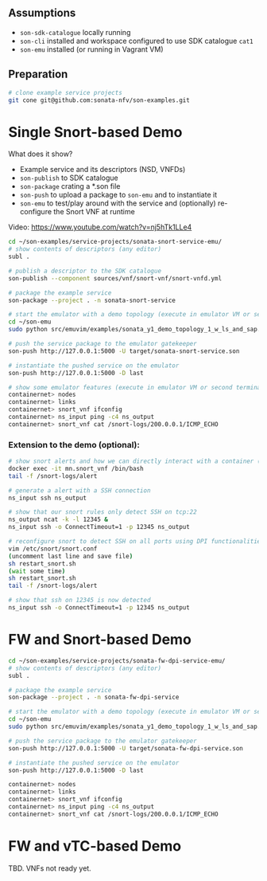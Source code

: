 ## Assumptions

* `son-sdk-catalogue` locally running
* `son-cli` installed and workspace configured to use SDK catalogue `cat1`
* `son-emu` installed (or running in Vagrant VM)

## Preparation
```bash
# clone example service projects
git cone git@github.com:sonata-nfv/son-examples.git
```

# Single Snort-based Demo

What does it show?

* Example service and its descriptors (NSD, VNFDs)
* `son-publish` to SDK catalogue
* `son-package` crating a *.son file
* `son-push` to upload a package to `son-emu` and to instantiate it
* `son-emu` to test/play around with the service and (optionally) re-configure the Snort VNF at runtime

Video: https://www.youtube.com/watch?v=nj5hTk1LLe4

```bash
cd ~/son-examples/service-projects/sonata-snort-service-emu/
# show contents of descriptors (any editor)
subl .

# publish a descriptor to the SDK catalogue
son-publish --component sources/vnf/snort-vnf/snort-vnfd.yml

# package the example service
son-package --project . -n sonata-snort-service

# start the emulator with a demo topology (execute in emulator VM or second terminal)
cd ~/son-emu
sudo python src/emuvim/examples/sonata_y1_demo_topology_1_w_ls_and_sap.py 

# push the service package to the emulator gatekeeper
son-push http://127.0.0.1:5000 -U target/sonata-snort-service.son

# instantiate the pushed service on the emulator
son-push http://127.0.0.1:5000 -D last

# show some emulator features (execute in emulator VM or second terminal)
containernet> nodes
containernet> links
containernet> snort_vnf ifconfig
containernet> ns_input ping -c4 ns_output
containernet> snort_vnf cat /snort-logs/200.0.0.1/ICMP_ECHO

```

### Extension to the demo (optional):
```bash
# show snort alerts and how we can directly interact with a container (third terminal)
docker exec -it mn.snort_vnf /bin/bash
tail -f /snort-logs/alert

# generate a alert with a SSH connection 
ns_input ssh ns_output

# show that our snort rules only detect SSH on tcp:22
ns_output ncat -k -l 12345 & 
ns_input ssh -o ConnectTimeout=1 -p 12345 ns_output

# reconfigure snort to detect SSH on all ports using DPI functionalities (third terminal)
vim /etc/snort/snort.conf
(uncomment last line and save file)
sh restart_snort.sh 
(wait some time)
sh restart_snort.sh 
tail -f /snort-logs/alert

# show that ssh on 12345 is now detected
ns_input ssh -o ConnectTimeout=1 -p 12345 ns_output


```


# FW and Snort-based Demo
```bash
cd ~/son-examples/service-projects/sonata-fw-dpi-service-emu/
# show contents of descriptors (any editor)
subl .

# package the example service
son-package --project . -n sonata-fw-dpi-service

# start the emulator with a demo topology (execute in emulator VM or second terminal)
cd ~/son-emu
sudo python src/emuvim/examples/sonata_y1_demo_topology_1_w_ls_and_sap.py 

# push the service package to the emulator gatekeeper
son-push http://127.0.0.1:5000 -U target/sonata-fw-dpi-service.son

# instantiate the pushed service on the emulator
son-push http://127.0.0.1:5000 -D last

containernet> nodes
containernet> links
containernet> snort_vnf ifconfig
containernet> ns_input ping -c4 ns_output
containernet> snort_vnf cat /snort-logs/200.0.0.1/ICMP_ECHO

```

# FW and vTC-based Demo
TBD. VNFs not ready yet.